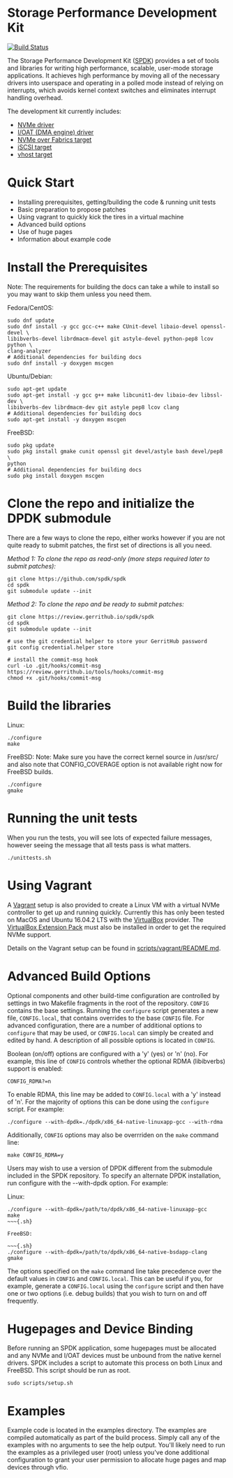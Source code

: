 Storage Performance Development Kit
===================================

[![Build Status](https://travis-ci.org/spdk/spdk.svg?branch=master)](https://travis-ci.org/spdk/spdk)

The Storage Performance Development Kit ([SPDK](http://www.spdk.io)) provides a set of tools
and libraries for writing high performance, scalable, user-mode storage
applications. It achieves high performance by moving all of the necessary
drivers into userspace and operating in a polled mode instead of relying on
interrupts, which avoids kernel context switches and eliminates interrupt
handling overhead.

The development kit currently includes:
* [NVMe driver](http://www.spdk.io/doc/nvme.html)
* [I/OAT (DMA engine) driver](http://www.spdk.io/doc/ioat.html)
* [NVMe over Fabrics target](http://www.spdk.io/doc/nvmf.html)
* [iSCSI target](http://www.spdk.io/doc/iscsi.html)
* [vhost target](http://www.spdk.io/doc/vhost.html)

Quick Start
===========

* Installing prerequisites, getting/building the code & running unit tests
* Basic preparation to propose patches
* Using vagrant to quickly kick the tires in a virtual machine
* Advanced build options
* Use of huge pages
* Information about example code

Install the Prerequisites
=========================

Note: The requirements for building the docs can take a while to
install so you may want to skip them unless you need them.

Fedora/CentOS:

~~~{.sh}
sudo dnf update
sudo dnf install -y gcc gcc-c++ make CUnit-devel libaio-devel openssl-devel \
libibverbs-devel librdmacm-devel git astyle-devel python-pep8 lcov python \
clang-analyzer
# Additional dependencies for building docs
sudo dnf install -y doxygen mscgen
~~~

Ubuntu/Debian:

~~~{.sh}
sudo apt-get update
sudo apt-get install -y gcc g++ make libcunit1-dev libaio-dev libssl-dev \
libibverbs-dev librdmacm-dev git astyle pep8 lcov clang
# Additional dependencies for building docs
sudo apt-get install -y doxygen mscgen
~~~

FreeBSD:

~~~{.sh}
sudo pkg update
sudo pkg install gmake cunit openssl git devel/astyle bash devel/pep8 \
python
# Additional dependencies for building docs
sudo pkg install doxygen mscgen
~~~

Clone the repo and initialize the DPDK submodule
================================================

There are a few ways to clone the repo, either works however if you
are not quite ready to submit patches, the first set of directions is
all you need.

*Method 1: To clone the repo as read-only (more steps required later to submit patches):*

~~~{.sh}
git clone https://github.com/spdk/spdk
cd spdk
git submodule update --init
~~~

*Method 2: To clone the repo and be ready to submit patches:*

~~~{.sh}
git clone https://review.gerrithub.io/spdk/spdk
cd spdk
git submodule update --init

# use the git credential helper to store your GerritHub password
git config credential.helper store

# install the commit-msg hook
curl -Lo .git/hooks/commit-msg https://review.gerrithub.io/tools/hooks/commit-msg
chmod +x .git/hooks/commit-msg
~~~

Build the libraries
===================

Linux:

~~~{.sh}
./configure
make
~~~

FreeBSD:
Note: Make sure you have the correct kernel source in /usr/src/ and
also note that CONFIG_COVERAGE option is not available right now
for FreeBSD builds.

~~~{.sh}
./configure
gmake
~~~

Running the unit tests
======================
When you run the tests, you will see lots of expected failure messages,
however seeing the message that all tests pass is what matters.

~~~{.sh}
./unittests.sh
~~~

Using Vagrant
=============

A [Vagrant](https://www.vagrantup.com/downloads.html) setup is also provided
to create a Linux VM with a virtual NVMe controller to get up and running
quickly.  Currently this has only been tested on MacOS and Ubuntu 16.04.2 LTS
with the [VirtualBox](https://www.virtualbox.org/wiki/Downloads) provider.  The
[VirtualBox Extension Pack](https://www.virtualbox.org/wiki/Downloads) must
also be installed in order to get the required NVMe support.

Details on the Vagrant setup can be found in
[scripts/vagrant/README.md](scripts/vagrant/README.md).

Advanced Build Options
======================

Optional components and other build-time configuration are controlled by
settings in two Makefile fragments in the root of the repository. `CONFIG`
contains the base settings. Running the `configure` script generates a new
file, `CONFIG.local`, that contains overrides to the base `CONFIG` file. For
advanced configuration, there are a number of additional options to `configure`
that may be used, or `CONFIG.local` can simply be created and edited by hand. A
description of all possible options is located in `CONFIG`.

Boolean (on/off) options are configured with a 'y' (yes) or 'n' (no). For
example, this line of `CONFIG` controls whether the optional RDMA (libibverbs)
support is enabled:

	CONFIG_RDMA?=n

To enable RDMA, this line may be added to `CONFIG.local` with a 'y' instead of
'n'. For the majority of options this can be done using the `configure` script.
For example:

~~~{.sh}
./configure --with-dpdk=./dpdk/x86_64-native-linuxapp-gcc --with-rdma
~~~

Additionally, `CONFIG` options may also be overrriden on the `make` command
line:

~~~{.sh}
make CONFIG_RDMA=y
~~~

Users may wish to use a version of DPDK different from the submodule included
in the SPDK repository.  To specify an alternate DPDK installation, run
configure with the --with-dpdk option.  For example:

Linux:

~~~{.sh}
./configure --with-dpdk=/path/to/dpdk/x86_64-native-linuxapp-gcc
make
~~~{.sh}

FreeBSD:

~~~{.sh}
./configure --with-dpdk=/path/to/dpdk/x86_64-native-bsdapp-clang
gmake
~~~

The options specified on the `make` command line take precedence over the
default values in `CONFIG` and `CONFIG.local`. This can be useful if you, for
example, generate a `CONFIG.local` using the `configure` script and then have
one or two options (i.e. debug builds) that you wish to turn on and off
frequently.

Hugepages and Device Binding
============================

Before running an SPDK application, some hugepages must be allocated and
any NVMe and I/OAT devices must be unbound from the native kernel drivers.
SPDK includes a script to automate this process on both Linux and FreeBSD.
This script should be run as root.

~~~{.sh}
sudo scripts/setup.sh
~~~

Examples
========

Example code is located in the examples directory. The examples are compiled
automatically as part of the build process. Simply call any of the examples
with no arguments to see the help output. You'll likely need to run the examples
as a privileged user (root) unless you've done additional configuration
to grant your user permission to allocate huge pages and map devices through
vfio.
